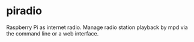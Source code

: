 piradio
=======

Raspberry Pi as internet radio. Manage radio station playback by mpd via the command line or a web interface.
